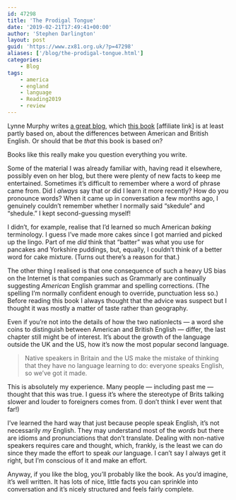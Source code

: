 ```yaml
---
id: 47298
title: 'The Prodigal Tongue'
date: '2019-02-21T17:49:41+00:00'
author: 'Stephen Darlington'
layout: post
guid: 'https://www.zx81.org.uk/?p=47298'
aliases: ['/blog/the-prodigal-tongue.html']
categories:
    - Blog
tags:
    - america
    - england
    - language
    - Reading2019
    - review
---
```


Lynne Murphy writes [a great blog](https://separatedbyacommonlanguage.blogspot.com), which [this book](https://amzn.to/2BA1NW8) [affiliate link] is at least partly based on, about the differences between American and British English. Or should that be *that* this book is based on?

Books like this really make you question everything you write.

Some of the material I was already familiar with, having read it elsewhere, possibly even on her blog, but there were plenty of new facts to keep me entertained. Sometimes it’s difficult to remember where a word of phrase came from. Did I *always* say that or did I learn it more recently? How do you pronounce words? When it came up in conversation a few months ago, I genuinely couldn’t remember whether I normally said “skedule” and “shedule.” I kept second-guessing myself!

I didn’t, for example, realise that I’d learned so much American *baking* terminology. I guess I’ve made more cakes since I got married and picked up the lingo. Part of me *did* think that “batter” was what you use for pancakes and Yorkshire puddings, but, equally, I couldn’t think of a better word for cake mixture. (Turns out there’s a reason for that.)

The other thing I realised is that one consequence of such a heavy US bias on the Internet is that companies such as Grammarly are continually suggesting *American* English grammar and spelling corrections. (The spelling I’m normally confident enough to override, punctuation less so.) Before reading this book I always thought that the advice was suspect but I thought it was mostly a matter of taste rather than geography.

Even if you’re not into the details of how the two nationlects — a word she coins to distinguish between American and British English — differ, the last chapter still might be of interest. It’s about the growth of the language outside the UK and the US, how it’s now the most popular second language.

> Native speakers in Britain and the US make the mistake of thinking that they have no language learning to do: everyone speaks English, so we’ve got it made.

This is absolutely my experience. Many people — including past me — thought that this was true. I guess it’s where the stereotype of Brits talking slower and louder to foreigners comes from. (I don’t think I ever went that far!)

I’ve learned the hard way that just because people speak English, it’s not necessarily *my* English. They may understand most of the *words* but there are idioms and pronunciations that don’t translate. Dealing with non-native speakers requires care and thought, which, frankly, is the least we can do since they made the effort to speak *our* language. I can’t say I always get it right, but I’m conscious of it and make an effort.

Anyway, if you like the blog, you’ll probably like the book. As you’d imagine, it’s well written. It has lots of nice, little facts you can sprinkle into conversation and it’s nicely structured and feels fairly complete.